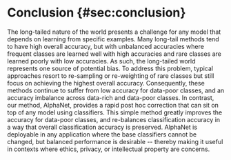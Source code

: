 # Conclusion {#sec:conclusion}

The long-tailed nature of the world presents a challenge for any model
that depends on learning from specific examples. Many long-tail
methods tend to have high overall accuracy, but with unbalanced
accuracies where frequent classes are learned well with high accuracies
and rare classes are learned poorly with low accuracies. As such, the
long-tailed world represents one source of potential bias. To address
this problem, typical approaches resort to re-sampling or re-weighting
of rare classes but still focus on achieving the highest overall
accuracy. Consequently, these methods continue to suffer from low
accuracy for data-poor classes, and an accuracy imbalance across
data-rich and data-poor classes. In contrast, our method, AlphaNet,
provides a rapid post hoc correction that can sit on top of any model
using classifiers. This simple method greatly improves the accuracy for
data-poor classes, and re-balances classification accuracy in a way that
overall classification accuracy is preserved. AlphaNet is deployable in
any application where the base classifiers cannot be changed, but
balanced performance is desirable -- thereby making it useful in
contexts where ethics, privacy, or intellectual property are concerns.
